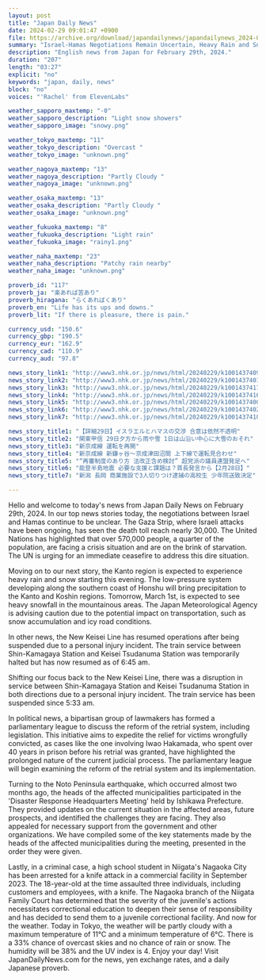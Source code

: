 ```yaml
---
layout: post
title: "Japan Daily News"
date: 2024-02-29 09:01:47 +0900
file: https://archive.org/download/japandailynews/japandailynews_2024-02-29.mp3
summary: "Israel-Hamas Negotiations Remain Uncertain, Heavy Rain and Snow Expected in Kanto Region, & more…"
description: "English news from Japan for February 29th, 2024."
duration: "207"
length: "03:27"
explicit: "no"
keywords: "japan, daily, news"
block: "no"
voices: "'Rachel' from ElevenLabs"

weather_sapporo_maxtemp: "-0"
weather_sapporo_description: "Light snow showers"
weather_sapporo_image: "snowy.png"

weather_tokyo_maxtemp: "11"
weather_tokyo_description: "Overcast "
weather_tokyo_image: "unknown.png"

weather_nagoya_maxtemp: "13"
weather_nagoya_description: "Partly Cloudy "
weather_nagoya_image: "unknown.png"

weather_osaka_maxtemp: "13"
weather_osaka_description: "Partly Cloudy "
weather_osaka_image: "unknown.png"

weather_fukuoka_maxtemp: "8"
weather_fukuoka_description: "Light rain"
weather_fukuoka_image: "rainy1.png"

weather_naha_maxtemp: "23"
weather_naha_description: "Patchy rain nearby"
weather_naha_image: "unknown.png"

proverb_id: "117"
proverb_ja: "楽あれば苦あり"
proverb_hiragana: "らくあればくあり"
proverb_en: "Life has its ups and downs."
proverb_lit: "If there is pleasure, there is pain."

currency_usd: "150.6"
currency_gbp: "190.5"
currency_eur: "162.9"
currency_cad: "110.9"
currency_aud: "97.8"

news_story_link1: "http://www3.nhk.or.jp/news/html/20240229/k10014374091000.html"
news_story_link2: "http://www3.nhk.or.jp/news/html/20240229/k10014374011000.html"
news_story_link3: "http://www3.nhk.or.jp/news/html/20240229/k10014374171000.html"
news_story_link4: "http://www3.nhk.or.jp/news/html/20240229/k10014374161000.html"
news_story_link5: "http://www3.nhk.or.jp/news/html/20240229/k10014374001000.html"
news_story_link6: "http://www3.nhk.or.jp/news/html/20240229/k10014374021000.html"
news_story_link7: "http://www3.nhk.or.jp/news/html/20240229/k10014374101000.html"

news_story_title1: "【詳細29日】イスラエルとハマスの交渉 合意は依然不透明"
news_story_title2: "関東甲信 29日夕方から雨や雪 1日は山沿い中心に大雪のおそれ"
news_story_title3: "新京成線 運転を再開"
news_story_title4: "新京成線 新鎌ヶ谷～京成津田沼間 上下線で運転見合わせ"
news_story_title5: "“再審制度のあり方 法改正含め検討” 超党派の議員連盟発足へ"
news_story_title6: "能登半島地震 必要な支援と課題は？首長発言から【2月28日】"
news_story_title7: "新潟 長岡 商業施設で3人切りつけ逮捕の高校生 少年院送致決定"

---
```


Hello and welcome to today's news from Japan Daily News on February 29th, 2024. In our top news stories today, the negotiations between Israel and Hamas continue to be unclear. The Gaza Strip, where Israeli attacks have been ongoing, has seen the death toll reach nearly 30,000. The United Nations has highlighted that over 570,000 people, a quarter of the population, are facing a crisis situation and are on the brink of starvation. The UN is urging for an immediate ceasefire to address this dire situation.

Moving on to our next story, the Kanto region is expected to experience heavy rain and snow starting this evening. The low-pressure system developing along the southern coast of Honshu will bring precipitation to the Kanto and Koshin regions. Tomorrow, March 1st, is expected to see heavy snowfall in the mountainous areas. The Japan Meteorological Agency is advising caution due to the potential impact on transportation, such as snow accumulation and icy road conditions.

In other news, the New Keisei Line has resumed operations after being suspended due to a personal injury incident. The train service between Shin-Kamagaya Station and Keisei Tsudanuma Station was temporarily halted but has now resumed as of 6:45 am.

Shifting our focus back to the New Keisei Line, there was a disruption in service between Shin-Kamagaya Station and Keisei Tsudanuma Station in both directions due to a personal injury incident. The train service has been suspended since 5:33 am.

In political news, a bipartisan group of lawmakers has formed a parliamentary league to discuss the reform of the retrial system, including legislation. This initiative aims to expedite the relief for victims wrongfully convicted, as cases like the one involving Iwao Hakamada, who spent over 40 years in prison before his retrial was granted, have highlighted the prolonged nature of the current judicial process. The parliamentary league will begin examining the reform of the retrial system and its implementation.

Turning to the Noto Peninsula earthquake, which occurred almost two months ago, the heads of the affected municipalities participated in the 'Disaster Response Headquarters Meeting' held by Ishikawa Prefecture. They provided updates on the current situation in the affected areas, future prospects, and identified the challenges they are facing. They also appealed for necessary support from the government and other organizations. We have compiled some of the key statements made by the heads of the affected municipalities during the meeting, presented in the order they were given.

Lastly, in a criminal case, a high school student in Niigata's Nagaoka City has been arrested for a knife attack in a commercial facility in September 2023. The 18-year-old at the time assaulted three individuals, including customers and employees, with a knife. The Nagaoka branch of the Niigata Family Court has determined that the severity of the juvenile's actions necessitates correctional education to deepen their sense of responsibility and has decided to send them to a juvenile correctional facility. And now for the weather. Today in Tokyo, the weather will be partly cloudy with a maximum temperature of 11°C and a minimum temperature of 6°C. There is a 33% chance of overcast skies and no chance of rain or snow. The humidity will be 38% and the UV index is 4. Enjoy your day!  Visit JapanDailyNews.com for the news, yen exchange rates, and a daily Japanese proverb.
